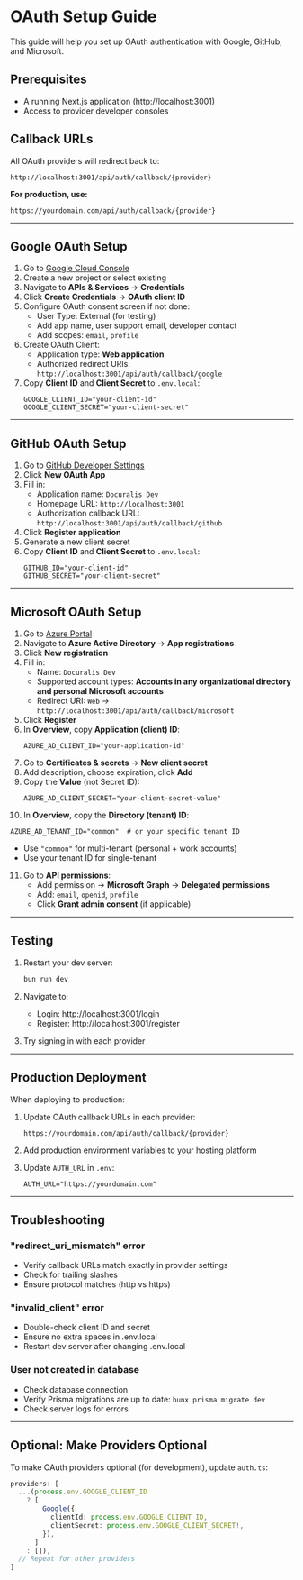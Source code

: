 # OAuth Setup Guide

This guide will help you set up OAuth authentication with Google, GitHub, and Microsoft.

## Prerequisites

- A running Next.js application (http://localhost:3001)
- Access to provider developer consoles

## Callback URLs

All OAuth providers will redirect back to:

```
http://localhost:3001/api/auth/callback/{provider}
```

**For production, use:**

```
https://yourdomain.com/api/auth/callback/{provider}
```

---

## Google OAuth Setup

1. Go to [Google Cloud Console](https://console.cloud.google.com/)
2. Create a new project or select existing
3. Navigate to **APIs & Services** → **Credentials**
4. Click **Create Credentials** → **OAuth client ID**
5. Configure OAuth consent screen if not done:
   - User Type: External (for testing)
   - Add app name, user support email, developer contact
   - Add scopes: `email`, `profile`
6. Create OAuth Client:
   - Application type: **Web application**
   - Authorized redirect URIs: `http://localhost:3001/api/auth/callback/google`
7. Copy **Client ID** and **Client Secret** to `.env.local`:
   ```env
   GOOGLE_CLIENT_ID="your-client-id"
   GOOGLE_CLIENT_SECRET="your-client-secret"
   ```

---

## GitHub OAuth Setup

1. Go to [GitHub Developer Settings](https://github.com/settings/developers)
2. Click **New OAuth App**
3. Fill in:
   - Application name: `Docuralis Dev`
   - Homepage URL: `http://localhost:3001`
   - Authorization callback URL: `http://localhost:3001/api/auth/callback/github`
4. Click **Register application**
5. Generate a new client secret
6. Copy **Client ID** and **Client Secret** to `.env.local`:
   ```env
   GITHUB_ID="your-client-id"
   GITHUB_SECRET="your-client-secret"
   ```

---

## Microsoft OAuth Setup

1. Go to [Azure Portal](https://portal.azure.com/)
2. Navigate to **Azure Active Directory** → **App registrations**
3. Click **New registration**
4. Fill in:
   - Name: `Docuralis Dev`
   - Supported account types: **Accounts in any organizational directory and personal Microsoft accounts**
   - Redirect URI: `Web` → `http://localhost:3001/api/auth/callback/microsoft`
5. Click **Register**
6. In **Overview**, copy **Application (client) ID**:
   ```env
   AZURE_AD_CLIENT_ID="your-application-id"
   ```
7. Go to **Certificates & secrets** → **New client secret**
8. Add description, choose expiration, click **Add**
9. Copy the **Value** (not Secret ID):
   ```env
   AZURE_AD_CLIENT_SECRET="your-client-secret-value"
   ```
10. In **Overview**, copy the **Directory (tenant) ID**:

```env
AZURE_AD_TENANT_ID="common"  # or your specific tenant ID
```

- Use `"common"` for multi-tenant (personal + work accounts)
- Use your tenant ID for single-tenant

11. Go to **API permissions**:
    - Add permission → **Microsoft Graph** → **Delegated permissions**
    - Add: `email`, `openid`, `profile`
    - Click **Grant admin consent** (if applicable)

---

## Testing

1. Restart your dev server:

   ```bash
   bun run dev
   ```

2. Navigate to:
   - Login: http://localhost:3001/login
   - Register: http://localhost:3001/register

3. Try signing in with each provider

---

## Production Deployment

When deploying to production:

1. Update OAuth callback URLs in each provider:

   ```
   https://yourdomain.com/api/auth/callback/{provider}
   ```

2. Add production environment variables to your hosting platform

3. Update `AUTH_URL` in `.env`:
   ```env
   AUTH_URL="https://yourdomain.com"
   ```

---

## Troubleshooting

### "redirect_uri_mismatch" error

- Verify callback URLs match exactly in provider settings
- Check for trailing slashes
- Ensure protocol matches (http vs https)

### "invalid_client" error

- Double-check client ID and secret
- Ensure no extra spaces in .env.local
- Restart dev server after changing .env.local

### User not created in database

- Check database connection
- Verify Prisma migrations are up to date: `bunx prisma migrate dev`
- Check server logs for errors

---

## Optional: Make Providers Optional

To make OAuth providers optional (for development), update `auth.ts`:

```typescript
providers: [
  ...(process.env.GOOGLE_CLIENT_ID
    ? [
        Google({
          clientId: process.env.GOOGLE_CLIENT_ID,
          clientSecret: process.env.GOOGLE_CLIENT_SECRET!,
        }),
      ]
    : []),
  // Repeat for other providers
]
```
